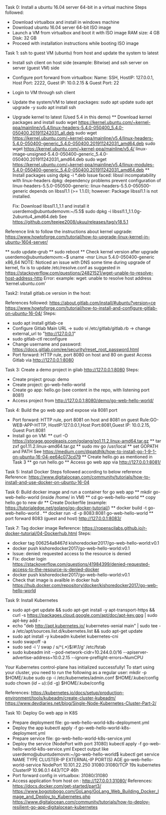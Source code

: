 Task 0: Install a ubuntu 16.04 server 64-bit in a virtual machine
Steps followed:
* Download virtualbox and install in windows machine
* Download ubuntu 16.04 server 64-bit ISO image
* Launch a VM from virtualbox and boot it with ISO image
  RAM size: 4 GB
  Disk: 32 GB
* Proceed with installation instructions while booting ISO image

Task 1: ssh to guest VM (ubuntu) from host and update the system to latest
* Install ssh client on host side (example: Bitwise) and ssh server on server (guest VM) side
* Configure port forward from virtualbox:
  Name: SSH, HostIP: 127.0.0.1, Host Port: 2222, Guest IP: 10.0.2.15 & Guest Port: 22
* Login to VM through ssh client
* Update the system/VM to latest packages:
  sudo apt update
  sudo apt upgrade -y
  sudo apt install ssh
* Upgrade kernel to latest (Used 5.4 in this demo)
  ** Download kernel packages and install
     sudo wget https://kernel.ubuntu.com/~kernel-ppa/mainline/v5.4/linux-headers-5.4.0-050400_5.4.0-050400.201911242031_all.deb
     sudo wget https://kernel.ubuntu.com/~kernel-ppa/mainline/v5.4/linux-headers-5.4.0-050400-generic_5.4.0-050400.201911242031_amd64.deb
     sudo wget https://kernel.ubuntu.com/~kernel-ppa/mainline/v5.4/ linux-image-unsigned-5.4.0-050400-generic_5.4.0-050400.201911242031_amd64.deb
     sudo wget https://kernel.ubuntu.com/~kernel-ppa/mainline/v5.4/linux-modules-5.4.0-050400-generic_5.4.0-050400.201911242031_amd64.deb
  ** Install packages using dpkg -i *.deb
     Issue faced: libssl incompatability with linux-headers
	 dpkg: dependency problems prevent configuration of linux-headers-5.5.0-050500-generic:
     linux-headers-5.5.0-050500-generic depends on libssl1.1 (>= 1.1.0); however:
     Package libssl1.1 is not installed.

	 Fix: Download libssl1.1_1.1 and install it
	 userdemo@ubuntudemovm:~/5.5$ sudo dpkg -i libssl1.1_1.1.0g-2ubuntu4_amd64.deb
     See https://github.com/teejee2008/ukuu/releases/tag/v18.5.1

Reference link to follow the instructions about kernel upgrade:
https://www.howtoforge.com/tutorial/how-to-upgrade-linux-kernel-in-ubuntu-1604-server/

  ** sudo update-grub
  ** sudo reboot
  ** Check kernel version after upgrade
     userdemo@ubuntudemovm:~$ uname -msr
     Linux 5.4.0-050400-generic x86_64
NOTE: Noticed an issue with DNS some time during upgrade of kernel, fix is to update /etc/resolve.conf as suggested in
https://stackoverflow.com/questions/24821521/wget-unable-to-resolve-host-address-http
Error: example: wget: unable to resolve host address ‘kernel.ubuntu.com’


Task2: Install gitlab.ce version in the host:

References followed:
https://about.gitlab.com/install/#ubuntu?version=ce
https://www.howtoforge.com/tutorial/how-to-install-and-configure-gitlab-on-ubuntu-16-04/
Steps:
 * sudo apt install gitlab-ce
 * Configure Gitlab Main URL -> sudo vi /etc/gitlab/gitlab.rb -> change external_url to "http://127.0.0.1"
 * sudo gitlab-ctl reconfigure
 * Change username and password:
 https://docs.gitlab.com/ee/security/reset_root_password.html
 * Port forward: HTTP rule, port 8080 on host and 80 on guest
Access Gitlab via http://127.0.0.1:8080

Task 3: Create a demo project in gilab http://127.0.0.1:8080
Steps:
* Create project group: demo
* Create project: go-web-hello-world
* Create go app: hello.go (see content in the repo, with listening port 8081)
* Access project from http://127.0.0.1:8080/demo/go-web-hello-world/

Task 4: Build the go web app and expose via 8081 port
 * Port forward: HTTP rule, port 8081 on host and 8081 on guest
   Rule:GO-WEB-APP-HTTP, HostIP:127.0.0.1,Host Port:8081,Guest IP: 10.0.2.15, Guest Port:8081
 * Install go on VM:
   ** curl -O https://storage.googleapis.com/golang/go1.11.2.linux-amd64.tar.gz
   ** tar zxf go1.11.2.linux-amd64.tar.gz
   ** sudo mv go /usr/local
   ** set GOPATH and PATH See https://medium.com/@patdhlk/how-to-install-go-1-9-1-on-ubuntu-16-04-ee64c073cd79
   ** Create hello.go as mentioned in Task 3
   ** go run hello.go
   ** Access go web app via http://127.0.0.1:8081/
 
Task 5: Install Docker
Steps followed according to below reference
Reference:
https://www.digitalocean.com/community/tutorials/how-to-install-and-use-docker-on-ubuntu-16-04

Task 6: Build docker image and run a container for go web app
 ** mkdir go-web-hello-world (inside /home/<user> in VM)
 ** cd go-web-hello-world
 ** copy hello.go to new dir
 ** Create Dockerfile (example: https://tutorialedge.net/golang/go-docker-tutorial/)
 ** docker build -t go-web-hello-world .
 ** docker run -d -p 8083:8081 go-web-hello-world
 ** port forward 8083 (guest and host)
 http://127.0.0.1:8083/

Task 7: Tag docker image
Reference:
https://ropenscilabs.github.io/r-docker-tutorial/04-Dockerhub.html
Steps:
* docker tag 006254a8467d kishoredocker2017/go-web-hello-world:v0.1
* docker push kishoredocker2017/go-web-hello-world:v0.1
* Issue: denied: requested access to the resource is denied
* Fix: docker login   https://stackoverflow.com/questions/41984399/denied-requested-access-to-the-resource-is-denied-docker
* docker push kishoredocker2017/go-web-hello-world:v0.1
* Check that image is availble in docker hub
https://hub.docker.com/repository/docker/kishoredocker2017/go-web-hello-world


Task 9: Install Kubernetes
* sudo apt-get update && sudo apt-get install -y apt-transport-https && curl -s https://packages.cloud.google.com/apt/doc/apt-key.gpg | sudo apt-key add -
* echo "deb http://apt.kubernetes.io/ kubernetes-xenial main" | sudo tee -a /etc/apt/sources.list.d/kubernetes.list && sudo apt-get update
* sudo apt install -y kubeadm  kubelet kubernetes-cni
* sudo swapoff -a
* sudo sed -i '/ swap / s/^\(.*\)$/#\1/g' /etc/fstab
* sudo kubeadm init --pod-network-cidr=10.244.0.0/16 --apiserver-advertise-address=10.0.2.15 --ignore-preflight-errors=NumCPU

Your Kubernetes control-plane has initialized successfully!
To start using your cluster, you need to run the following as a regular user:
  mkdir -p $HOME/.kube
  sudo cp -i /etc/kubernetes/admin.conf $HOME/.kube/config
  sudo chown $(id -u):$(id -g) $HOME/.kube/config

References:
https://kubernetes.io/docs/setup/production-environment/tools/kubeadm/create-cluster-kubeadm/
https://www.devdiaries.net/blog/Single-Node-Kubernetes-Cluster-Part-2/

Task 10: Deploy Go web app in K8S
* Prepare deployment file: go-web-hello-world-k8s-deployment.yml
* Deploy the app
  kubectl apply -f go-web-hello-world-k8s-deployment.yml
* Prepare service file: go-web-hello-world-k8s-service.yml
* Deploy the service (NodePort with port 31080)
  kubectl apply -f go-web-hello-world-k8s-service.yml
  Expect output like
userdemo@ubuntudemovm:~/go-web-hello-world$ kubectl get service
NAME                         TYPE        CLUSTER-IP      EXTERNAL-IP   PORT(S)           AGE
go-web-hello-world-service   NodePort    10.101.22.250   <none>        31080:31080/TCP   19s
kubernetes                   ClusterIP   10.96.0.1       <none>        443/TCP           46h
* Port forward config in virtualbox: 31080/31080
* Access application from host on : http://127.0.0.1:31080/
References:
https://docs.docker.com/get-started/part3/
https://www.bogotobogo.com/GoLang/GoLang_Web_Building_Docker_Image_and_Deploy_to_Kubernetes.php
https://www.digitalocean.com/community/tutorials/how-to-deploy-resilient-go-app-digitalocean-kubernetes


